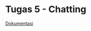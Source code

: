 # Tugas 5 - Chatting

[Dokumentasi](https://itsacid-my.sharepoint.com/:w:/g/personal/05111740000025_mahasiswa_integra_its_ac_id/EfnQgJ4Kp5lKnjGYkXBR7ZAB78daNsFvE0cMgHAuehGpMw?e=btzSKv)
